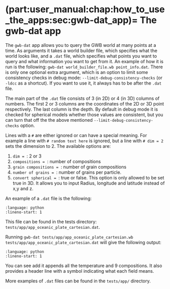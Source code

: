 (part:user_manual:chap:how_to_use_the_apps:sec:gwb-dat_app)=
The gwb-dat app
=====================

The `gwb-dat` app allows you to query the GWB world at many points at a time. As arguments it takes a world builder file, which specifies what the world looks like, and a `.dat` file, which specifies what points you want to query and what information you want to get from it. An example of how it is run is the following: `gwb-dat world_builder_file.wb point_info.dat`. There is only one optional extra argument, which is an option to limit some consistency checks in debug mode: `--limit-debug-consistency-checks` (or `-ldcc` as a shortcut). If you want to use it, it always has to be after the `.dat` file.

The main part of the `.dat` file consists of 3 (in 2D) or 4 (in 3D) columns of numbers. The first 2 or 3 columns are the coordinates of the 2D or 3D point respectively. The last column is the depth. By default in debug mode it is checked for spherical models whether those values are consistent, but you can turn that off the the above mentioned `--limit-debug-consistency-checks` option. 

Lines with a `#` are either ignored or can have a special meaning. For example a line with `# random text here` is ignored, but a line with `# dim = 2` sets the dimension to 2. The available options are:

1. `dim = `: 2 or 3
2. `compositions = `: number of compositions
3. `grain compositions = `: number of grain compositions
4. `number of grains = `: number of grains per particle.
5. `convert spherical = `: true or false. This option is only allowed to be set true in 3D. It allows you to input Radius, longitude and latitude instead of x,y and z.

An example of a `.dat` file is the following:

```{literalinclude} ../../../../tests/app/app_oceanic_plate_cartesian.dat
:language: python
:lineno-start: 1
```

This file can be found in the tests directory: `tests/app/app_oceanic_plate_cartesian.dat`.

Running `gwb-dat tests/app/app_oceanic_plate_cartesian.wb tests/app/app_oceanic_plate_cartesian.dat` will give the following output: 

```{literalinclude} ../../../../tests/app/app_oceanic_plate_cartesian/screen-output.log
:language: python
:lineno-start: 1
```

You can see add it appends all the temperature and 9 compositions. It also provides a header line with a symbol indicating what each field means.

More examples of `.dat` files can be found in the `tests/app/` directory.
